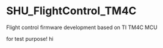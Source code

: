 # SHU_FlightControl_TM4C
Flight control firmware development based on TI TM4C MCU

for test purpose!
hi
